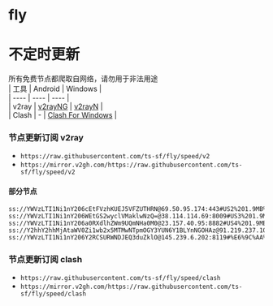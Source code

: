 # fly
# 不定时更新
所有免费节点都爬取自网络，请勿用于非法用途  
|  工具  | Android  | Windows  |  
|  ----  | ----   | ----  |  
| v2ray  | [v2rayNG](https://github.com/2dust/v2rayNG/releases) | [v2rayN](https://github.com/2dust/v2rayN/releases) |  
| Clash  | - | [Clash For Windows](https://github.com/2dust/clashN/releases) | 
  
### 节点更新订阅  v2ray
- `https://raw.githubusercontent.com/ts-sf/fly/speed/v2`  
- `https://mirror.v2gh.com/https://raw.githubusercontent.com/ts-sf/fly/speed/v2`  

#### 部分节点  
``` 
ss://YWVzLTI1Ni1nY206cEtFVzhKUEJ5VFZUTHRN@69.50.95.174:443#US2%201.9MB%2Fs
ss://YWVzLTI1Ni1nY206WEtGS2wyclVMaklwNzQ=@38.114.114.69:8009#US3%201.9MB%2Fs
ss://YWVzLTI1Ni1nY206a0RXdlhZWm9UQmNHa0M0@23.157.40.95:8882#US4%201.9MB%2Fs
ss://Y2hhY2hhMjAtaWV0Zi1wb2x5MTMwNTpmOGY3YUN6Y1BLYnNGOHAz@91.219.237.102:990#%E6%9C%AA%E7%9F%A52%207.9MB%2Fs
ss://YWVzLTI1Ni1nY206Y2RCSURWNDJEQ3duZklO@145.239.6.202:8119#%E6%9C%AA%E7%9F%A53%201.8MB%2Fs
```
### 节点更新订阅  clash
- `https://raw.githubusercontent.com/ts-sf/fly/speed/clash`  
- `https://mirror.v2gh.com/https://raw.githubusercontent.com/ts-sf/fly/speed/clash`  


